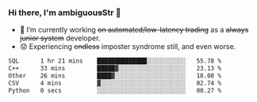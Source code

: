 ### Hi there, I'm ambiguou~~s~~Str 👋

<!--
**ambiguoustexture/ambiguoustexture** is a ✨ _special_ ✨ repository because its `README.md` (this file) appears on your GitHub profile.

Here are some ideas to get you started:
-->
- 🔭 I’m currently working ~~on automated/low-latency trading~~ as a ~~always junior system~~ developer.
- :worried: Experiencing ~~endless~~ imposter syndrome still, and even worse.

<!--START_SECTION:waka-->

```txt
SQL      1 hr 21 mins    ██████████████░░░░░░░░░░░   55.78 %
C++      33 mins         █████▓░░░░░░░░░░░░░░░░░░░   23.13 %
Other    26 mins         ████▓░░░░░░░░░░░░░░░░░░░░   18.08 %
CSV      4 mins          ▓░░░░░░░░░░░░░░░░░░░░░░░░   02.74 %
Python   0 secs          ░░░░░░░░░░░░░░░░░░░░░░░░░   00.27 %
```

<!--END_SECTION:waka-->

